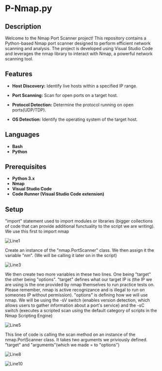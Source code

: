 # P-Nmap.py
<h2>Description</h2>

Welcome to the Nmap Port Scanner project! This repository contains a Python-based Nmap port scanner designed to perform efficient network scanning and analysis. The project is developed using Visual Studio Code and leverages the nmap library to interact with Nmap, a powerful network scanning tool.
</b>

<h2>Features</h2>

- <b>Host Discovery:</b> Identify live hosts within a specified IP range.

- <b>Port Scanning:</b> Scan for open ports on a target host.

- <b>Protocol Detection:</b> Determine the protocol running on open ports(UDP/TDP).

- <b>OS Detection:</b> Identify the operating system of the target host.
</b>

## Languages

- <b>Bash</b>
- <b>Python</b>

## Prerequisites

- <b>Python 3.x</b>
- <b>Nmap</b>
- <b>Visual Studio Code</b>
- <b>Code Runner (Visual Studio Code extension)</b>

## Setup

"import" statement used to import modules or libraries (bigger collections of code that can provide additional functuality to the script we are writing). We use this first to import nmap

![Line1](https://github.com/RightChoiceJayden/P-Nmap.py/assets/157855848/e6cedc39-b8cc-4fc6-9eba-dc66d1fd30a6)

Create an instance of the "nmap.PortScanner" class. We then assign it the variable "nm". (We will be calling it later on in the script)

![Line3](https://github.com/RightChoiceJayden/P-Nmap.py/assets/157855848/08a9aee6-888b-4f27-802e-d62b57539844)

We then create two more variables in these two lines. One being "target" the other being "options". "target" defines what our target IP is (the IP we are using is the one provided by nmap themselves to run practice tests on. Please remember, nmap is active recognizance and is illegal to run on someones IP without permission). "options" is defining how we will use nmap. We will be using the -sV switch (enables version detection, which allows users to gather information about a port's service) and the -sC switch (executes a scripted scan using the default category of scripts in the Nmap Scripting Engine)

![Line5](https://github.com/RightChoiceJayden/P-Nmap.py/assets/157855848/521ee24f-9e1c-44a7-b0cb-d47e0532170d)

This line of code is calling the scan method on an instance of the nmap.PortScanner class. It takes two arguments we priviously defined. "target" and "arguments"(which we made = to "options")

![Line8](https://github.com/RightChoiceJayden/P-Nmap.py/assets/157855848/945e4033-22b3-4820-80ca-5f9162fc1e81)


![Line10](https://github.com/RightChoiceJayden/P-Nmap.py/assets/157855848/82ec2654-643c-4e32-ba13-906434a4ba7a)
